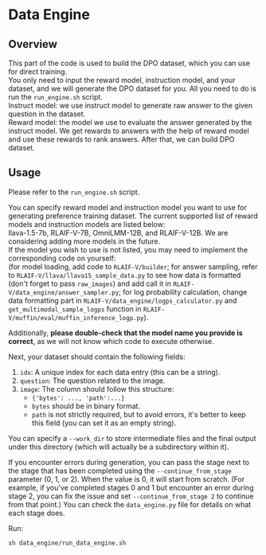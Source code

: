 # Data Engine

## Overview
This part of the code is used to build the DPO dataset, which you can use for direct training.  
You only need to input the reward model, instruction model, and your dataset, and we will generate the DPO dataset for you. All you need to do is run the `run_engine.sh` script. \
Instruct model: we use instruct model to generate raw answer to the given question in the dataset. \
Reward model: the model we use to evaluate the answer generated by the instruct model. We get rewards to answers with the help of reward model and use these rewards to rank answers. After that, we can build DPO dataset.

## Usage
Please refer to the `run_engine.sh` script.

You can specify reward model and instruction model you want to use for generating preference training dataset. The current supported list of reward models and instruction models are listed below: \
llava-1.5-7b, RLAIF-V-7B, OmniLMM-12B, and RLAIF-V-12B. We are considering adding more models in the future. \
If the model you wish to use is not listed, you may need to implement the corresponding code on yourself: \
(for model loading, add code to `RLAIF-V/builder`; for answer sampling, refer to `RLAIF-V/llava/llava15_sample_data.py` to see how data is formatted (don't forget to pass `raw_images`) and add call it in `RLAIF-V/data_engine/answer_sampler.py`; for log probability calculation, change data formatting part in `RLAIF-V/data_engine/logps_calculator.py` and `get_multimodal_sample_logps` function in `RLAIF-V/muffin/eval/muffin_inference_logp.py`).

Additionally, **please double-check that the model name you provide is correct**, as we will not know which code to execute otherwise.

Next, your dataset should contain the following fields:
1. `idx`: A unique index for each data entry (this can be a string).
2. `question`: The question related to the image.
3. `image`: The column should follow this structure:
   - `{'bytes': ..., 'path':...}`
   - `bytes` should be in binary format.
   - `path` is not strictly required, but to avoid errors, it's better to keep this field (you can set it as an empty string).

You can specify a `--work_dir` to store intermediate files and the final output under this directory (which will actually be a subdirectory within it).

If you encounter errors during generation, you can pass the stage next to the stage that has been completed using the `--continue_from_stage` parameter (0, 1, or 2). When the value is 0, it will start from scratch. (For example, if you've completed stages 0 and 1 but encounter an error during stage 2, you can fix the issue and set `--continue_from_stage 2` to continue from that point.) You can check the `data_engine.py` file for details on what each stage does.

Run:
```shell
sh data_engine/run_data_engine.sh
```
